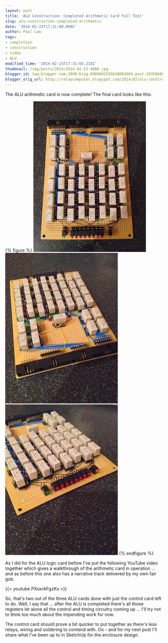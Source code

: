 ```yaml
---
layout: post
title: 'ALU Construction: Completed Arithmetic Card Full Test'
slug: alu-construction-completed-arithmetic
date: '2014-02-23T17:31:00.000Z'
author: Paul Law
tags:
- completion
- construction
- video
- ALU
modified_time: '2014-02-23T17:31:03.214Z'
thumbnail: /img/posts/2014/2014-02-23-4000.jpg
blogger_id: tag:blogger.com,1999:blog-6989692556630001604.post-2635868656099482225
blogger_orig_url: http://relaycomputer.blogspot.com/2014/02/alu-construction-completed-arithmetic.html
---
```


The ALU arithmetic card is now complete! The final card looks like this:

{% figure %}
![ALU Arithmetic Card](/img/posts/2014/2014-02-23-0000.jpg)
![](/img/posts/2014/2014-02-23-0001.jpg)
![ALU Arithmetic Card (close up LED side)](/img/posts/2014/2014-02-23-0002.jpg)
{% endfigure %}

As I did for the ALU logic card before I've put the following 
YouTube video together which gives a walkthrough of the arithmetic card in 
operation ... and as before this one also has a narrative track delivered by 
my own fair gob.

{{< youtube PXoxrAFgzKs >}}

So, that's two out of the three ALU cards done with just the control card 
left to do. Well, I say that ... after the ALU is completed there's all those 
registers let alone all the control and timing circuitry coming up ... I'll 
try not to think too much about the impending work for now.

The 
control card should prove a bit quicker to put together as there's less 
relays, wiring and soldering to contend with. Oo - and for my next post I'll 
share what I've been up to in SketchUp for the enclosure design. 

